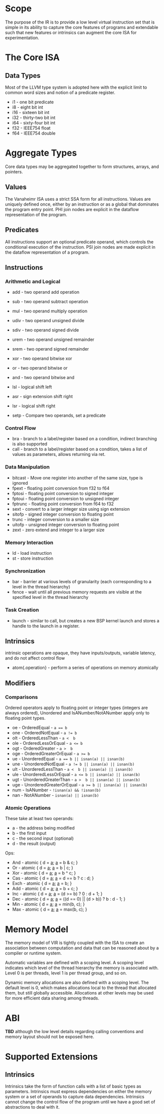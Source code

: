 # Scope #

The purpose of the IR is to provide a low level virtual instruction set that is simple in its ability to capture the core features of programs and extendable such that new features or intrinsics can augment the core ISA for experimentation.

# The Core ISA #

## Data Types ##

Most of the LLVM type system is adopted here with the explicit limit to common word sizes and notion of a predicate register.

  * i1  - one bit predicate
  * i8  - eight bit int
  * i16 - sixteen bit int
  * i32 - thirty-two bit int
  * i64 - sixty-four bit int
  * f32 - IEEE754 float
  * f64 - IEEE754 double

# Aggregate Types #

Core data types may be aggregated together to form structures, arrays,
and pointers.

## Values ##

The Vanaheimr ISA uses a strict SSA form for all instructions.  Values
are uniquely defined once, either by an instruction or as a global that
dominates the program entry point.  PHI join nodes are explicit in the
dataflow representation of the program.

## Predicates ##

All instructions support an optional predicate operand, which controls
the conditional execution of the instruction.  PSI join nodes are made
explicit in the dataflow representation of a program.

## Instructions ##

### Arithmetic and Logical ###

  * add  - two operand add operation
  * sub  - two operand subtract operation
  * mul  - two operand multiply operation
  * udiv - two operand unsigned divide
  * sdiv - two operand signed divide
  * urem - two operand unsigned remainder
  * srem - two operand signed remainder

  * xor - two operand bitwise xor
  * or  - two operand bitwise or
  * and - two operand bitwise and

  * lsl - logical shift left
  * asr - sign extension shift right
  * lsr - logical shift right

  * setp - Compare two operands, set a predicate

### Control Flow ###

  * bra  - branch to a label/register based on a condition, indirect branching is also supported
  * call - branch to a label/register based on a condition, takes a list of values as parameters, allows returning via ret.

### Data Manipulation ###

  * bitcast - Move one register into another of the same size, type is ignored
  * fpext   - floating point conversion from f32 to f64
  * fptosi  - floating point conversion to signed integer
  * fptoui  - floating point conversion to unsigned integer
  * fptrunc - floating point conversion from f64 to f32
  * sext    - convert to a larger integer size using sign extension
  * sitofp  - signed integer conversion to floating point
  * trunc   - integer conversion to a smaller size
  * uitofp  - unsigned integer conversion to floating point
  * zext    - zero extend and integer to a larger size

### Memory Interaction ###

  * ld   - load instruction
  * st   - store instruction

### Synchronization ###

  * bar    - barrier at various levels of granularity (each corresponding to a level in the thread hierarchy)
  * fence  - wait until all previous memory requests are visible at the specified level in the thread hierarchy

### Task Creation ###
  * launch - similar to call, but creates a new BSP kernel launch and stores a handle to the launch in a register.

## Intrinsics ##

intrinsic operations are opaque, they have inputs/outputs, variable latency, and do not affect control flow

  * atom{.operation} - perform a series of operations on memory atomically

## Modifiers ##

### Comparisons ###

Ordered operators apply to floating point or integer types (integers are
always ordered), Unordered and IsANumber/NotANumber apply only to floating
point types.

  * oe  - OrderedEqual            - `a == b`
  * one - OrderedNotEqual         - `a != b`
  * olt - OrderedLessThan         - `a <  b`
  * ole - OrderedLessOrEqual      - `a <= b`
  * ogt - OrderedGreater          - `a >  b`
  * oge - OrderedGreaterOrEqual   - `a >= b`
  * ue  - UnorderedEqual          - `a == b || isnan(a) || isnan(b)`
  * une - UnorderedNotEqual       - `a != b || isnan(a) || isnan(b)`
  * ult - UnorderedLessThan       - `a <  b || isnan(a) || isnan(b)`
  * ule - UnorderedLessOrEqual    - `a <= b || isnan(a) || isnan(b)`
  * ugt - UnorderedGreaterThan    - `a >  b || isnan(a) || isnan(b)`
  * uge - UnorderedGreaterOrEqual - `a >= b || isnan(a) || isnan(b)`
  * num - IsANumber               - `!isnan(a) && !isnan(b)`
  * nan - NotANumber              - `isnan(a) || isnan(b)`

### Atomic Operations ###

These take at least two operands:
  * a - the address being modified
  * b - the first input
  * c - the second input (optional)
  * d - the result (output)

Ops:
  * And  - atomic { d = [a](a.md); [a](a.md) = b & c; }
  * Or   - atomic { d = [a](a.md); [a](a.md) = b | c; }
  * Xor  - atomic { d = [a](a.md); [a](a.md) = b ^ c; }
  * Cas  - atomic { d = [a](a.md); [a](a.md) = d == b ? c : d; }
  * Exch - atomic { d = [a](a.md); [a](a.md) = b; }
  * Add  - atomic { d = [a](a.md); [a](a.md) = b + c; }
  * Inc  - atomic { d = [a](a.md); [a](a.md) = (d >= b) ? 0 : d + 1; }
  * Dec  - atomic { d = [a](a.md); [a](a.md) = ((d == 0) || (d > b)) ? b : d - 1; }
  * Min  - atomic { d = [a](a.md); [a](a.md) = min(b, c); }
  * Max  - atomic { d = [a](a.md); [a](a.md) = max(b, c); }

# Memory Model #

The memory model of VIR is tightly coupled with the ISA to create an association between computation and data that can be reasoned about by a compiler or runtime system.

Automatic variables are defined with a scoping level. A scoping level indicates which level of the thread hierarchy the memory is associated with. Level 0 is per threads, level 1 is per thread group, and so on.

Dynamic memory allocations are also defined with a scoping level.
The default level is 0, which makes allocations local to the thread
that allocated them, but still globally accessible.  Allocations at other levels may be used for more efficient data sharing among threads.

# ABI #
**TBD** although the low level details regarding calling conventions and memory layout should
not be exposed here.

# Supported Extensions #

## Intrinsics ##

Intrinsics take the form of function calls with a list of basic types as parameters.  Intrinsics must express dependencies on either the memory system or a set of operands to capture data dependencies.  Intrinsics cannot change the control flow of the program until we have a good set of abstractions to deal with it.